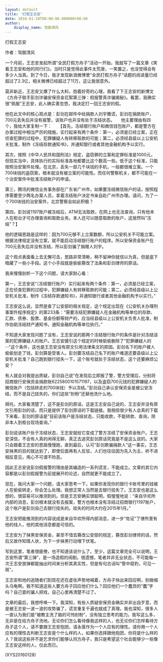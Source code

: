 ```yaml
---
layout: default
title: '打假王志安'
date: 2016-01-28T00:00:00.000000+08:00
author:
    display_name: 驾御清风
---
```


打假王志安

作者：驾御清风

一个月前，王志安发起所谓“全民打假方舟子”活动一开始，我就写了一篇文章《笑看王志安和他的同行们》。当时只是觉得此事件太荒唐，一笑置之，也没觉得会有多少人当真。到了今日，我才发现新浪微博里“全民打假方舟子”话题的阅读量已经超过了2.3亿，相关微博已经超过了11万，这让我很意外。

莫非新近，王志安又爆了什么大料，抱着好奇的心理，我看了下王志安的新博文《方舟子联手彭剑诈骗安保资金花絮第三弹：假报警真诈骗揭秘》。看罢，我确实很“佩服”王志安，此人确实善忽悠，我决定打一回王志安的假。

他在此文中的核心观点是：彭剑在邮件中给捐款人刘宇撒谎，彭剑在捐款账户，700元丢失后并没有报警，该账户也并没有处于冻结状态。　　他主要理由有四个，我给大家复制一下：　　【首先，冻结银行账户和微信钱包账户，都是警方在办案过程中相当严厉的措施，实行起来有两个条件：第一，必须是已经立案，正在侦查犯罪的过程中，犯罪嫌疑人有转移赃款的可能；第二，必须经县级以上公安机关批准，制作《冻结存款通知书》，并通知银行或者其他金融机构予以实行。

其次，按照《中华人民共和国刑法》规定，盗窃罪的立案和定罪标准是1000元，但现实当中，具体执行的实际标准各地都要比这个数高一些。低于这个标准，只能按照治安案件处理。在北京，丢失一部几千块钱的手机，一般都很难立案。一个700块钱的盗窃案，根本就没有被立案的可能性。而任何警察机关，都不可能在一个治安案件中批准冻结帐户的申请。

第三，腾讯的微信业务事务部在广东省广州市，如果要冻结微信账户的话，按照程序需要至少两名办案人员，拿着冻结账户决定书亲自赴广州市办理。请问，为了一个700块钱的治安案件，北京警察会如此积极？

第四，彭剑说1197账户被冻结后，ATM无法取款，在网上也无法查询，只有他本人在柜台才可办理查询和取款业务。本人还可以随意取款的账户，这居然叫“冻结”？】

他的逻辑思路是这样的：因为700元够不上立案数额，所以公安机关不可能立案。根据法律规定没有立案，就不能启动冻结银行账户的程序。所以安保资金账户在700元丢失后并没有冻结，所以彭剑骗了捐赠人刘宇。

这个观点表面看上去无懈可击，思路非常清晰，稍不留神你就信以为真，但是底下暗藏了一些小手段。这个小手段就是偷偷篡改了法条和彭剑律师的原话。

我来慢慢剖析一下这个问题，请大家耐心看：

第一，王志安说“（冻结银行账户）实行起来有两个条件：第一，必须是已经立案，正在侦查犯罪的过程中，犯罪嫌疑人有转移赃款的可能；第二，必须经县级以上公安机关批准，制作《冻结存款通知书》，并通知银行或者其他金融机构予以实行。”

王志安这么说，显然是查了公安部的相关规定，这个规定出现在《公安机关办理刑事案件程序规定》的第233条：“需要冻结犯罪嫌疑人在金融机构等单位的存款、汇款、债券、股票、基金份额等财产的，应当经县级以上公安机关负责人批准，制作协助冻结财产通知书，通知金融机构等单位执行。”

不知道大家发现问题了没有，王志安说的那两个冻结银行账户的条件是针对冻结该案的犯罪嫌疑人的账户。王志安援引这个规定的时候偷偷删除了“犯罪嫌疑人的···”这个条件，这也是王志安没有原文引用法律条文的原因。彭剑名下的账户被人偷偷划走了钱，彭剑算是受害人。彭剑要冻结自己名下的账户难道还要县级以上公安机关批准？自己跑到银行挂失一下，这个账号就处于冻结状态，这个还要麻烦公安？

有人就会对我提出质疑，彭剑自己说“在发现后立即报了警，警方受理后，分别将招商银行安保资金捐款账6225800101571197，以及盗窃700元钱的犯罪嫌疑人的微信账户（包括转走的700块钱）予以冻结。”彭剑自己承认安保资金是被公安冻结，而不是自己挂失的，你们这些“肘粉”还替他洗什么地。

拜托，大家看清楚了，这不是彭剑的原话，这是王志安自己说的，王志安并没有原文引用彭剑的话，而只是提供了彭剑原话的下载链接。我相信很少有人会真的下载下来看，彭剑的原话是“目前该账户是冻结状态，只能收款，不能转款、查询，除非本人到柜台现场查询。”

彭剑说该账户处于冻结状态，王志安就给它变成了警方冻结了安保资金账户。王志安深信，不会有人真的闲得无聊，真正去追究彭剑原话究竟是不是这么说的。大家只会跟着王志安的思路慢慢跑，直到最后，认可“彭剑欺骗捐款人”这一事实，王志安抹黑的目的就达到了，即使后面再有人反驳，人们也往往因为先入为主，听不进相反意见，用心不可谓不险恶。

因此王志安说彭剑假报警的理由是其编造的一系列谎言，不能成立。文章的其它内容都是以彭剑假报警为前提展开的论述，自然就更不能成立了。

现在，我问大家一个问题，请大家思考一下，如果你发现你的银行卡账号里的钱被人在偷偷转走，你会怎么处理。我想正常人当然是去银行挂失了。王志安也是这么想的，很容易可以推测到的。但是王志安确实很聪明，假惺惺地说：“来自华欢所内部的消息，彭剑根本就没有去报案，警方也根本没有冻结过招商银行1197账户，这个账户是彭剑自己去银行挂失的。挂失的时间大约在2015年1月。”

王志安把能推测到的内容说成是来自华欢所得内部消息，进一步“佐证”了律所里有他的线人，他的其他消息都是可信的。

王志安为了抹黑安保资金，甚至不惜去篡改公安部的规定，篡改彭剑律师的话，然后又故作知情人状，为下一步抹黑行动埋下伏笔。

写到这里，笔者很疲倦，也不知道该说什么了。至少，这篇文章完全可以说明，王志安所谓“第三弹”，是一场造假的闹剧。很遗憾，笔者并非无业状态，不可能每一次王志安放弹都能抽出时间来分析其真实性，但是有句古话叫“管中窥豹，可见一斑”。

王志安和他的追随者们到现在还在虚张声势地喊着，方舟子快出来回应啊，别做缩头乌龟啊。我不知道这些人要方舟子回应他们什么？回应他们一个蠢货的“蠢”字吗？自己耍的骗人把戏，自己心里再清楚不过了。

文章的最后，我想呼唤一下。我深知，有些人质疑安保资金确实并非出自歹意，而是被王志安一波一波的攻势骗了，谎言重复千遍也就成了真理。我也深知，很多人一直认为我们是“被教主洗了脑的可怜肘粉”，没有独立思考的能力。我写这么多，无非是在给方舟子洗地。无论你们怎么看待像我这样的人，也无论你们怎样看待方舟子这个人，请不要跟王志安抱团，请永葆作为一个人应有的理性。请你用一个人应有的理性去判断王志安是个什么样的人，如果你选择跟他抱团，你将是什么样的人？我说这些并不是乞求你们能够认同方舟子，我只是希望这个社会能够少一些像王志安这样的人，仅此而已。

(XYS20160128)

